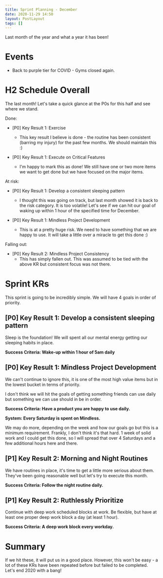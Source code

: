 ```yaml
---
title: Sprint Planning - December
date: 2020-11-29 14:50
layout: PostLayout
tags: []
---
```


Last month of the year and what a year it has been!

# Events
* Back to purple tier for COVID - Gyms closed again.

# H2 Schedule Overall
The last month! Let's take a quick glance at the P0s for this half and see where we stand.

Done:

* [P0] Key Result 1: Exercise
  * This key result I believe is done - the routine has been consistent (barring my injury) for the past
few months. We should maintain this :)

* [P0] Key Result 1: Execute on Critical Features
  * I'm happy to mark this as done! We still have one or two more items we want to get done but we
    have focused on the major items.

At risk:

* [P0] Key Result 1: Develop a consistent sleeping pattern
  * I thought this was going on track, but last month showed it is back to the risk category. It is
    too volatile! Let's see if we can hit our goal of waking up within 1 hour of the specified time
    for December.

* [P0] Key Result 1: Mindless Project Development
  * This is at a pretty huge risk. We need to have something that we are happy to use. It will take
    a little over a miracle to get this done :)

Falling out:

* [P0] Key Result 2: Mindless Project Consistency
  * This has simply fallen out. This was assumed to be tied with the above KR but consistent focus
    was not there.

# Sprint KRs

This sprint is going to be incredibly simple. We will have 4 goals in order of priority.

## [P0] Key Result 1: Develop a consistent sleeping pattern

Sleep is the foundation! We will spent all our mental energy getting our sleeping habits in place.

**Success Criteria: Wake-up within 1 hour of 5am daily**

## [P0] Key Result 1: Mindless Project Development

We can't continue to ignore this, it is one of the most high value items but in the lowest bucket in
terms of priority.

I don't think we will hit the goals of getting something friends can use daily but something we can
use should in be in order.

**Success Criteria: Have a product you are happy to use daily.**

**System: Every Saturday is spent on Mindless.**

We may do more, depending on the week and how our goals go but this is a minimum requirement.
Frankly, I don't think it's that hard. 1 week of solid work and I could get this done, so I will
spread that over 4 Saturdays and a few additional hours here and there.

## [P1] Key Result 2: Morning and Night Routines

We have routines in place, it's time to get a little more serious about them. They've been going
reasonable well but let's try to execute this month.

**Success Criteria: Follow the night routine daily.**


## [P1] Key Result 2: Ruthlessly Prioritize

Continue with deep work scheduled blocks at work. Be flexible, but have at least one proper deep
work block a day (at least 1 hour).

**Success Criteria: A deep work block every workday.**

# Summary

If we hit these, it will put us in a good place. However, this won't be easy - a lot of these KRs
have been repeated before but failed to be completed. Let's end 2020 with a bang!
